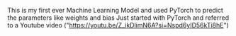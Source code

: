 This is my first ever Machine Learning Model and used PyTorch to predict the parameters like weights and bias
Just started with PyTorch and referred to a Youtube video ("https://youtu.be/Z_ikDlimN6A?si=Nspd6yID56kTi8hE")
